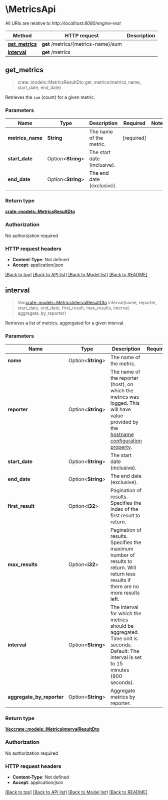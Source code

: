 # \MetricsApi

All URIs are relative to *http://localhost:8080/engine-rest*

Method | HTTP request | Description
------------- | ------------- | -------------
[**get_metrics**](MetricsApi.md#get_metrics) | **get** /metrics/{metrics-name}/sum | 
[**interval**](MetricsApi.md#interval) | **get** /metrics | 



## get_metrics

> crate::models::MetricsResultDto get_metrics(metrics_name, start_date, end_date)


Retrieves the `sum` (count) for a given metric.

### Parameters


Name | Type | Description  | Required | Notes
------------- | ------------- | ------------- | ------------- | -------------
**metrics_name** | **String** | The name of the metric. | [required] |
**start_date** | Option<**String**> | The start date (inclusive). |  |
**end_date** | Option<**String**> | The end date (exclusive). |  |

### Return type

[**crate::models::MetricsResultDto**](MetricsResultDto.md)

### Authorization

No authorization required

### HTTP request headers

- **Content-Type**: Not defined
- **Accept**: application/json

[[Back to top]](#) [[Back to API list]](../README.md#documentation-for-api-endpoints) [[Back to Model list]](../README.md#documentation-for-models) [[Back to README]](../README.md)


## interval

> Vec<crate::models::MetricsIntervalResultDto> interval(name, reporter, start_date, end_date, first_result, max_results, interval, aggregate_by_reporter)


Retrieves a list of metrics, aggregated for a given interval.

### Parameters


Name | Type | Description  | Required | Notes
------------- | ------------- | ------------- | ------------- | -------------
**name** | Option<**String**> | The name of the metric. |  |
**reporter** | Option<**String**> | The name of the reporter (host), on which the metrics was logged. This will have value provided by the [hostname configuration property](https://docs.camunda.org/manual/7.13/reference/deployment-descriptors/tags/process-engine/#hostname). |  |
**start_date** | Option<**String**> | The start date (inclusive). |  |
**end_date** | Option<**String**> | The end date (exclusive). |  |
**first_result** | Option<**i32**> | Pagination of results. Specifies the index of the first result to return. |  |
**max_results** | Option<**i32**> | Pagination of results. Specifies the maximum number of results to return. Will return less results if there are no more results left. |  |
**interval** | Option<**String**> | The interval for which the metrics should be aggregated. Time unit is seconds. Default: The interval is set to 15 minutes (900 seconds). |  |[default to 900]
**aggregate_by_reporter** | Option<**String**> | Aggregate metrics by reporter. |  |

### Return type

[**Vec<crate::models::MetricsIntervalResultDto>**](MetricsIntervalResultDto.md)

### Authorization

No authorization required

### HTTP request headers

- **Content-Type**: Not defined
- **Accept**: application/json

[[Back to top]](#) [[Back to API list]](../README.md#documentation-for-api-endpoints) [[Back to Model list]](../README.md#documentation-for-models) [[Back to README]](../README.md)

